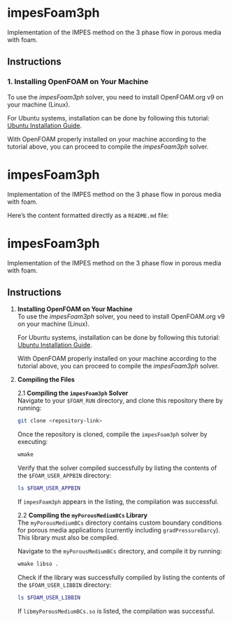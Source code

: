 # impesFoam3ph
Implementation of the IMPES method on the 3 phase flow in porous media with foam.

## Instructions

### 1. Installing OpenFOAM on Your Machine
To use the *impesFoam3ph* solver, you need to install OpenFOAM.org v9 on your machine (Linux).

For Ubuntu systems, installation can be done by following this tutorial: [Ubuntu Installation Guide](https://openfoam.org/download/9-ubuntu/).

With OpenFOAM properly installed on your machine according to the tutorial above, you can proceed to compile the *impesFoam3ph* solver.
# impesFoam3ph
Implementation of the IMPES method on the 3 phase flow in porous media with foam.


Here’s the content formatted directly as a `README.md` file:


# impesFoam3ph
Implementation of the IMPES method on the 3 phase flow in porous media with foam.

## Instructions

1. **Installing OpenFOAM on Your Machine**  
   To use the *impesFoam3ph* solver, you need to install OpenFOAM.org v9 on your machine (Linux).

   For Ubuntu systems, installation can be done by following this tutorial: [Ubuntu Installation Guide](https://openfoam.org/download/9-ubuntu/).

   With OpenFOAM properly installed on your machine according to the tutorial above, you can proceed to compile the *impesFoam3ph* solver.

2. **Compiling the Files**

   2.1 **Compiling the `impesFoam3ph` Solver**  
   Navigate to your `$FOAM_RUN` directory, and clone this repository there by running:
   ```bash
   git clone <repository-link>
   ```

   Once the repository is cloned, compile the `impesFoam3ph` solver by executing:
   ```bash
   wmake
   ```

   Verify that the solver compiled successfully by listing the contents of the `$FOAM_USER_APPBIN` directory:
   ```bash
   ls $FOAM_USER_APPBIN
   ```
   If `impesFoam3ph` appears in the listing, the compilation was successful.

   2.2 **Compiling the `myPorousMediumBCs` Library**  
   The `myPorousMediumBCs` directory contains custom boundary conditions for porous media applications (currently including `gradPressureDarcy`). This library must also be compiled.

   Navigate to the `myPorousMediumBCs` directory, and compile it by running:
   ```bash
   wmake libso .
   ```

   Check if the library was successfully compiled by listing the contents of the `$FOAM_USER_LIBBIN` directory:
   ```bash
   ls $FOAM_USER_LIBBIN
   ```
   If `libmyPorousMediumBCs.so` is listed, the compilation was successful.

